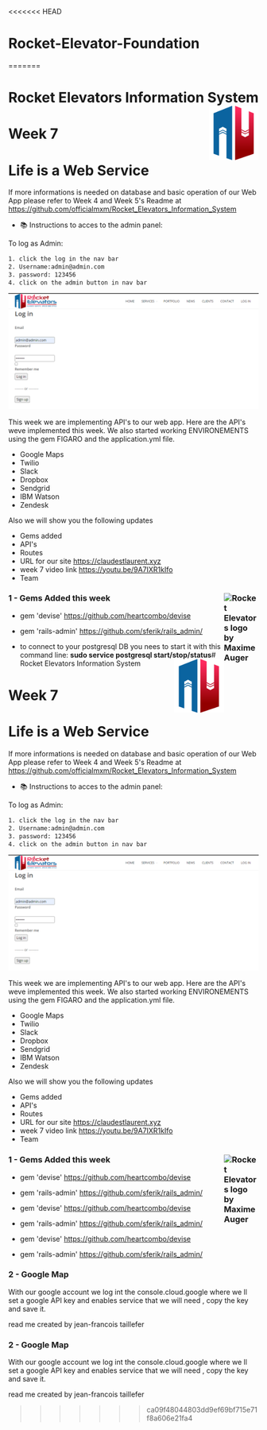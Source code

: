 <<<<<<< HEAD
# Rocket-Elevator-Foundation
=======
# Rocket Elevators Information System <img src="app/assets/images/favicon.png" align="right" alt="Rocket Elevators logo by Maxime Auger" width="100" height="">

# Week 7
#  Life is a Web Service
If more informations is needed on database and basic operation of our Web App please refer to Week 4 and Week 5's Readme at https://github.com/officialmxm/Rocket_Elevators_Information_System




 - 📚 Instructions to acces to the admin panel:


To log as Admin:
```
1. click the log in the nav bar
2. Username:admin@admin.com
3. password: 123456
4. click on the admin button in nav bar
```
![](app/assets/images/readme/login.png)









This week we are implementing API's to our web app. Here are the API's weve implemented this week. We also started working ENVIRONEMENTS using the gem FIGARO and the application.yml file.

- Google Maps
- Twilio
- Slack
- Dropbox
- Sendgrid
- IBM Watson
- Zendesk

Also we will show you the following updates
- Gems added
- API's
- Routes
- URL for our site https://claudestlaurent.xyz
- week 7 video link https://youtu.be/9A7IXR1kIfo
- Team



### 1 - Gems Added this week <img src="https://w7.pngwing.com/pngs/96/713/png-transparent-ruby-on-rails-programming-language-rubygems-php-ruby-gem-angle-heart-logo.png" align="right" alt="Rocket Elevators logo by Maxime Auger" width="70" height="">
* gem 'devise'
      https://github.com/heartcombo/devise

* gem 'rails-admin'
      https://github.com/sferik/rails_admin/




- to connect to your postgresql DB you nees to start it with this command line: 
**sudo service postgresql start/stop/status**# Rocket Elevators Information System <img src="app/assets/images/favicon.png" align="right" alt="Rocket Elevators logo by Maxime Auger" width="100" height="">

# Week 7
#  Life is a Web Service
If more informations is needed on database and basic operation of our Web App please refer to Week 4 and Week 5's Readme at https://github.com/officialmxm/Rocket_Elevators_Information_System




 - 📚 Instructions to acces to the admin panel:


To log as Admin:
```
1. click the log in the nav bar
2. Username:admin@admin.com
3. password: 123456
4. click on the admin button in nav bar
```
![](app/assets/images/readme/login.png)









This week we are implementing API's to our web app. Here are the API's weve implemented this week. We also started working ENVIRONEMENTS using the gem FIGARO and the application.yml file.

- Google Maps
- Twilio
- Slack
- Dropbox
- Sendgrid
- IBM Watson
- Zendesk

Also we will show you the following updates
- Gems added
- API's
- Routes
- URL for our site https://claudestlaurent.xyz
- week 7 video link https://youtu.be/9A7IXR1kIfo
- Team



### 1 - Gems Added this week <img src="https://w7.pngwing.com/pngs/96/713/png-transparent-ruby-on-rails-programming-language-rubygems-php-ruby-gem-angle-heart-logo.png" align="right" alt="Rocket Elevators logo by Maxime Auger" width="70" height="">
* gem 'devise'
      https://github.com/heartcombo/devise

* gem 'rails-admin'
      https://github.com/sferik/rails_admin/

* gem 'devise'
      https://github.com/heartcombo/devise

* gem 'rails-admin'
      https://github.com/sferik/rails_admin/

* gem 'devise'
      https://github.com/heartcombo/devise

* gem 'rails-admin'
      https://github.com/sferik/rails_admin/


### 2 - Google Map

With our google account we log int the console.cloud.google where we ll set a google API key and enables service that we will need , copy the key and save it.



read me created by jean-francois taillefer
















### 2 - Google Map

With our google account we log int the console.cloud.google where we ll set a google API key and enables service that we will need , copy the key and save it.



read me created by jean-francois taillefer


















>>>>>>> ca09f48044803dd9ef69bf715e71f8a606e21fa4
